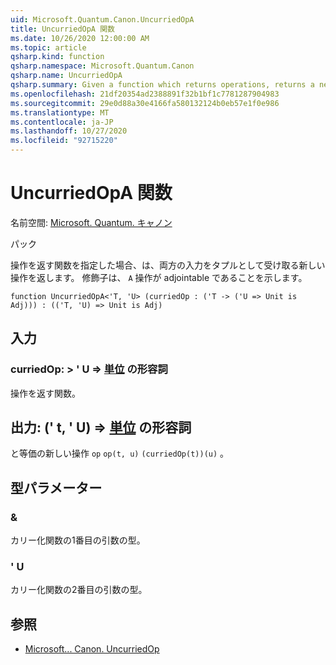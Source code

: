 ```yaml
---
uid: Microsoft.Quantum.Canon.UncurriedOpA
title: UncurriedOpA 関数
ms.date: 10/26/2020 12:00:00 AM
ms.topic: article
qsharp.kind: function
qsharp.namespace: Microsoft.Quantum.Canon
qsharp.name: UncurriedOpA
qsharp.summary: Given a function which returns operations, returns a new operation which takes both inputs as a tuple. The modifier `A` indicates that the operations are adjointable.
ms.openlocfilehash: 21df20354ad2388891f32b1bf1c7781287904983
ms.sourcegitcommit: 29e0d88a30e4166fa580132124b0eb57e1f0e986
ms.translationtype: MT
ms.contentlocale: ja-JP
ms.lasthandoff: 10/27/2020
ms.locfileid: "92715220"
---
```

# <a name="uncurriedopa-function"></a>UncurriedOpA 関数

名前空間: [Microsoft. Quantum. キャノン](xref:Microsoft.Quantum.Canon)

パック [](https://nuget.org/packages/)


操作を返す関数を指定した場合、は、両方の入力をタプルとして受け取る新しい操作を返します。
修飾子は、 `A` 操作が adjointable であることを示します。

```qsharp
function UncurriedOpA<'T, 'U> (curriedOp : ('T -> ('U => Unit is Adj))) : (('T, 'U) => Unit is Adj)
```


## <a name="input"></a>入力

### <a name="curriedop--t---u--unit-adj"></a>curriedOp: > ' U => [単位](xref:microsoft.quantum.lang-ref.unit) の形容詞

操作を返す関数。



## <a name="output--tu--unit-adj"></a>出力: (' t, ' U) => [単位](xref:microsoft.quantum.lang-ref.unit) の形容詞

と等価の新しい操作 `op` `op(t, u)` `(curriedOp(t))(u)` 。

## <a name="type-parameters"></a>型パラメーター

### <a name="t"></a>&

カリー化関数の1番目の引数の型。
### <a name="u"></a>' U

カリー化関数の2番目の引数の型。

## <a name="see-also"></a>参照

- [Microsoft... Canon. UncurriedOp](xref:Microsoft.Quantum.Canon.UncurriedOp)